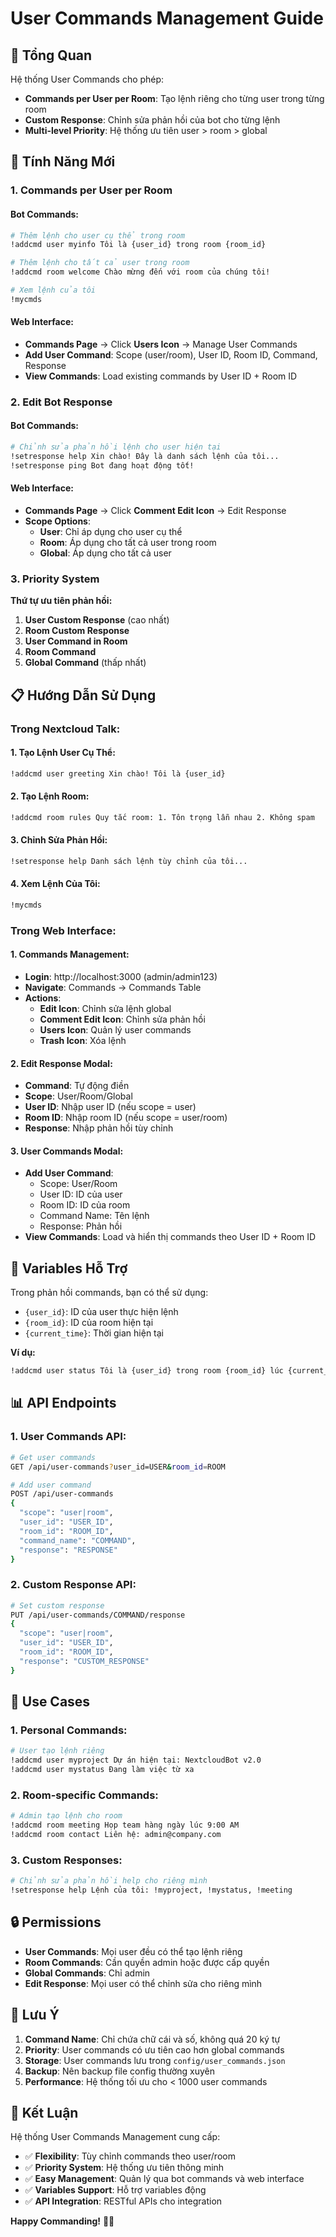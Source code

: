 # User Commands Management Guide

## 🎯 Tổng Quan

Hệ thống User Commands cho phép:
- **Commands per User per Room**: Tạo lệnh riêng cho từng user trong từng room
- **Custom Response**: Chỉnh sửa phản hồi của bot cho từng lệnh
- **Multi-level Priority**: Hệ thống ưu tiên user > room > global

## 🚀 Tính Năng Mới

### 1. Commands per User per Room

#### Bot Commands:
```bash
# Thêm lệnh cho user cụ thể trong room
!addcmd user myinfo Tôi là {user_id} trong room {room_id}

# Thêm lệnh cho tất cả user trong room
!addcmd room welcome Chào mừng đến với room của chúng tôi!

# Xem lệnh của tôi
!mycmds
```

#### Web Interface:
- **Commands Page** → Click **Users Icon** → Manage User Commands
- **Add User Command**: Scope (user/room), User ID, Room ID, Command, Response
- **View Commands**: Load existing commands by User ID + Room ID

### 2. Edit Bot Response

#### Bot Commands:
```bash
# Chỉnh sửa phản hồi lệnh cho user hiện tại
!setresponse help Xin chào! Đây là danh sách lệnh của tôi...
!setresponse ping Bot đang hoạt động tốt!
```

#### Web Interface:
- **Commands Page** → Click **Comment Edit Icon** → Edit Response
- **Scope Options**:
  - **User**: Chỉ áp dụng cho user cụ thể
  - **Room**: Áp dụng cho tất cả user trong room
  - **Global**: Áp dụng cho tất cả user

### 3. Priority System

**Thứ tự ưu tiên phản hồi:**
1. **User Custom Response** (cao nhất)
2. **Room Custom Response**
3. **User Command in Room**
4. **Room Command**
5. **Global Command** (thấp nhất)

## 📋 Hướng Dẫn Sử Dụng

### Trong Nextcloud Talk:

#### 1. Tạo Lệnh User Cụ Thể:
```bash
!addcmd user greeting Xin chào! Tôi là {user_id}
```

#### 2. Tạo Lệnh Room:
```bash
!addcmd room rules Quy tắc room: 1. Tôn trọng lẫn nhau 2. Không spam
```

#### 3. Chỉnh Sửa Phản Hồi:
```bash
!setresponse help Danh sách lệnh tùy chỉnh của tôi...
```

#### 4. Xem Lệnh Của Tôi:
```bash
!mycmds
```

### Trong Web Interface:

#### 1. Commands Management:
- **Login**: http://localhost:3000 (admin/admin123)
- **Navigate**: Commands → Commands Table
- **Actions**:
  - **Edit Icon**: Chỉnh sửa lệnh global
  - **Comment Edit Icon**: Chỉnh sửa phản hồi
  - **Users Icon**: Quản lý user commands
  - **Trash Icon**: Xóa lệnh

#### 2. Edit Response Modal:
- **Command**: Tự động điền
- **Scope**: User/Room/Global
- **User ID**: Nhập user ID (nếu scope = user)
- **Room ID**: Nhập room ID (nếu scope = user/room)
- **Response**: Nhập phản hồi tùy chỉnh

#### 3. User Commands Modal:
- **Add User Command**:
  - Scope: User/Room
  - User ID: ID của user
  - Room ID: ID của room
  - Command Name: Tên lệnh
  - Response: Phản hồi
- **View Commands**: Load và hiển thị commands theo User ID + Room ID

## 🔧 Variables Hỗ Trợ

Trong phản hồi commands, bạn có thể sử dụng:
- `{user_id}`: ID của user thực hiện lệnh
- `{room_id}`: ID của room hiện tại
- `{current_time}`: Thời gian hiện tại

**Ví dụ:**
```bash
!addcmd user status Tôi là {user_id} trong room {room_id} lúc {current_time}
```

## 📊 API Endpoints

### 1. User Commands API:
```bash
# Get user commands
GET /api/user-commands?user_id=USER&room_id=ROOM

# Add user command
POST /api/user-commands
{
  "scope": "user|room",
  "user_id": "USER_ID",
  "room_id": "ROOM_ID", 
  "command_name": "COMMAND",
  "response": "RESPONSE"
}
```

### 2. Custom Response API:
```bash
# Set custom response
PUT /api/user-commands/COMMAND/response
{
  "scope": "user|room",
  "user_id": "USER_ID",
  "room_id": "ROOM_ID",
  "response": "CUSTOM_RESPONSE"
}
```

## 🎯 Use Cases

### 1. Personal Commands:
```bash
# User tạo lệnh riêng
!addcmd user myproject Dự án hiện tại: NextcloudBot v2.0
!addcmd user mystatus Đang làm việc từ xa
```

### 2. Room-specific Commands:
```bash
# Admin tạo lệnh cho room
!addcmd room meeting Họp team hàng ngày lúc 9:00 AM
!addcmd room contact Liên hệ: admin@company.com
```

### 3. Custom Responses:
```bash
# Chỉnh sửa phản hồi help cho riêng mình
!setresponse help Lệnh của tôi: !myproject, !mystatus, !meeting
```

## 🔒 Permissions

- **User Commands**: Mọi user đều có thể tạo lệnh riêng
- **Room Commands**: Cần quyền admin hoặc được cấp quyền
- **Global Commands**: Chỉ admin
- **Edit Response**: Mọi user có thể chỉnh sửa cho riêng mình

## 🚨 Lưu Ý

1. **Command Name**: Chỉ chứa chữ cái và số, không quá 20 ký tự
2. **Priority**: User commands có ưu tiên cao hơn global commands
3. **Storage**: User commands lưu trong `config/user_commands.json`
4. **Backup**: Nên backup file config thường xuyên
5. **Performance**: Hệ thống tối ưu cho < 1000 user commands

## 🎉 Kết Luận

Hệ thống User Commands Management cung cấp:
- ✅ **Flexibility**: Tùy chỉnh commands theo user/room
- ✅ **Priority System**: Hệ thống ưu tiên thông minh
- ✅ **Easy Management**: Quản lý qua bot commands và web interface
- ✅ **Variables Support**: Hỗ trợ variables động
- ✅ **API Integration**: RESTful APIs cho integration

**Happy Commanding!** 🤖✨
